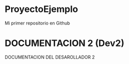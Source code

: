 # ProyectoEjemplo
Mi primer repositorio en Github

# DOCUMENTACION 2 (Dev2)
DOCUMENTACION DEL DESAROLLADOR 2
